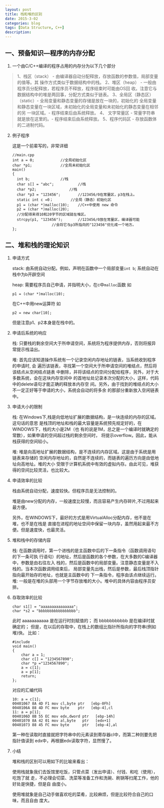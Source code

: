 ```yaml
---
layout: post
title: 栈和堆的区别
date: 2015-3-02
categories: blog
tags: [Data Structure, C++]
description: 
---
```



## 一、预备知识—程序的内存分配  

  1. 一个由C/C++编译的程序占用的内存分为以下几个部分 

>    1、栈区（stack） - 由编译器自动分配释放，存放函数的参数值，局部变量的值等。其
	操作方式类似于数据结构中的栈。
>    2、堆区（heap） - 一般由程序员分配释放，若程序员不释放，程序结束时可能由OS回
	收。注意它与数据结构中的堆是两回事，分配方式类似于链表。
>    3、全局区（静态区）（static）- 全局变量和静态变量的存储是放在一块的，初始化的
	全局变量和静态变量在一块区域，未初始化的全局变量和未初始化的静态变量在相邻的另
	一块区域。- 程序结束后由系统释放。
>    4、 文字常量区 - 常量字符串就是放在这里的。- 程序结束后由系统释放。
>    5、程序代码区 - 存放函数体的二进制代码。
   
   
  2. 例子程序
	  
     这是一个前辈写的，非常详细

	  ```
	  //main.cpp
	  int a = 0;   			//全局初始化区
	  char *p1;   			//全局未初始化区
	  main()
	  {
	  	int b;   			//栈
	  	char s[] = "abc";   		//栈
	  	char *p2;   			//栈
	  	char *p3 = "123456";   		//123456/0在常量区，p3在栈上。
	  	static int c =0；   		//全局（静态）初始化区
	  	p1 = (char *)malloc(10);	//C++中使用 new 命令
	  	p2 = (char *)malloc(20);
	  	//分配得来得10和20字节的区域就在堆区。
	  	strcpy(p1, "123456");		//123456/0放在常量区，编译器可能
						//会将它与p3所指向的"123456"优化成一个地方。
	  };
	  ```
   
##  二、堆和栈的理论知识

  1. 申请方式
     
     stack: 由系统自动分配。例如，声明在函数中一个局部变量```int b```; 系统自动在栈中为b开辟空间
     
     heap: 需要程序员自己申请，并指明大小，在c中```malloc```函数
     如
		```
		p1 = (char *)malloc(10);
		```
     在C++中用new运算符
     如
		```
		p2 = new char[10];
		```
     但是注意p1、p2本身是在栈中的。


  2. 申请后系统的响应

     栈: 只要栈的剩余空间大于所申请空间，系统将为程序提供内存，否则将报异常提示栈溢出。

     堆: 首先应该知道操作系统有一个记录空闲内存地址的链表，当系统收到程序的申请时, 会
	 遍历该链表，寻找第一个空间大于所申请空间的堆结点，然后将该结点从空闲结点链表
	 中删除，并将该结点的空间分配给程序，另外，对于大多数系统，会在这块内存空间中
	 的首地址处记录本次分配的大小，这样，代码中的delete语句才能正确的释放本内存空
	 间。另外，由于找到的堆结点的大小不一定正好等于申请的大小，系统会自动的将多余
	 的那部分重新放入空闲链表中。


  3. 申请大小的限制

     栈: 在Windows下,栈是向低地址扩展的数据结构，是一块连续的内存的区域。这句话的意思
	 是栈顶的地址和栈的最大容量是系统预先规定好的，在WINDOWS下，栈的大小是2M（也
	 有的说是1M，总之是一个编译时就确定的常数），如果申请的空间超过栈的剩余空间时，
	 将提示overflow。因此，能从栈获得的空间较小。

     堆: 堆是向高地址扩展的数据结构，是不连续的内存区域。这是由于系统是用链表来存储的
	 空闲内存地址的，自然是不连续的，而链表的遍历方向是由低地址向高地址。堆的大小
	 受限于计算机系统中有效的虚拟内存。由此可见，堆获得的空间比较灵活，也比较大。


  4. 申请效率的比较

     栈由系统自动分配，速度较快。但程序员是无法控制的。

     堆是由new分配的内存，一般速度比较慢，而且容易产生内存碎片,不过用起来最方便。

     另外，在WINDOWS下，最好的方式是用VirtualAlloc分配内存，他不是在堆，也不是在栈是
     直接在进程的地址空间中保留一块内存，虽然用起来最不方便。但是速度快，也最灵活。


  5. 堆和栈中的存储内容

     栈: 在函数调用时，第一个进栈的是主函数中后的下一条指令（函数调用语句的下一条可执
	 行语句）的地址，然后是函数的各个参数，在大多数的C编译器中，参数是由右往左入
	 栈的，然后是函数中的局部变量。注意静态变量是不入栈的。当本次函数调用结束后，
	 局部变量先出栈，然后是参数，最后栈顶指针指向最开始存的地址，也就是主函数中的
	 下一条指令，程序由该点继续运行。
     堆: 一般是在堆的头部用一个字节存放堆的大小。堆中的具体内容由程序员安排。
 
  
  6. 存取效率的比较
 	
	  ``` 
	  char s1[] = "aaaaaaaaaaaaaaa";
	  char *s2 = "bbbbbbbbbbbbbbbbb";
	  ```
	
     此时 aaaaaaaaaaa 是在运行时刻赋值的；
     而 bbbbbbbbbbb 是在编译时就确定的；
     但是，在以后的存取中，在栈上的数组比指针所指向的字符串(例如堆)快。
     比如： 

	  ```
	  #include
	  void main()
	  {
		  char a = 1;
		  char c[] = "1234567890";
		  char *p ="1234567890";
		  a = c[1];
		  a = p[1];
		  return;
	  };
	  ```

     对应的汇编代码

	  ```
	  10: a = c[1];
	  00401067 8A 4D F1 mov cl,byte ptr   [ebp-0Fh]
	  0040106A 88 4D FC mov byte    ptr   [ebp-4],cl
	  11: a = p[1]; 
	  0040106D 8B 55 EC mov edx,dword ptr   [ebp-14h] 
	  00401070 8A 42 01 mov al,byte   ptr   [edx+1] 
	  00401073 88 45 FC mov byte      ptr   [ebp-4],al 
	  ```

     第一种在读取时直接就把字符串中的元素读到寄存器cl中，而第二种则要先把指针值读到
     edx中，再根据edx读取字符，显然慢了。 
   
   
  7. 小结 

     堆和栈的区别可以用如下的比喻来看出： 

     使用栈就象我们去饭馆里吃饭，只管点菜（发出申请）、付钱、和吃（使用），吃饱了就
     走，不必理会切菜、洗菜等准备工作和洗碗、刷锅等扫尾工作，他的好处是快捷，但是自
     由度小。

     使用堆就象是自己动手做喜欢吃的菜肴，比较麻烦，但是比较符合自己的口味，而且自由
     度大。
